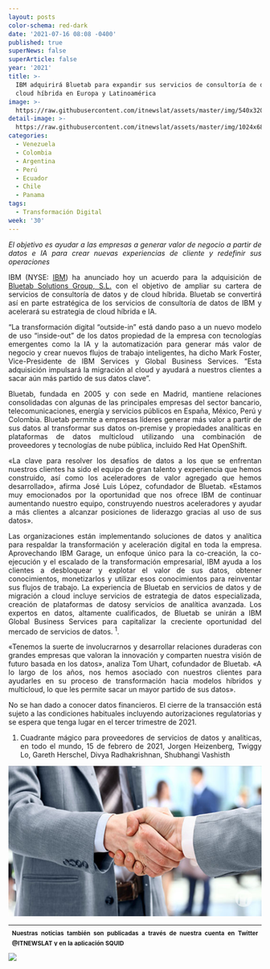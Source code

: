 ```yaml
---
layout: posts
color-schema: red-dark
date: '2021-07-16 08:08 -0400'
published: true
superNews: false
superArticle: false
year: '2021'
title: >-
  IBM adquirirá Bluetab para expandir sus servicios de consultoría de datos y de
  cloud híbrida en Europa y Latinoamérica
image: >-
  https://raw.githubusercontent.com/itnewslat/assets/master/img/540x320/CheckHand-p.jpg
detail-image: >-
  https://raw.githubusercontent.com/itnewslat/assets/master/img/1024x680/CheckHand-g.jpg
categories:
  - Venezuela
  - Colombia
  - Argentina
  - Perú
  - Ecuador
  - Chile
  - Panama
tags:
  - Transformación Digital
week: '30'
---
```

<p style="text-align: justify;"><em>El objetivo es ayudar a las empresas a generar valor de negocio a partir de datos e IA para crear nuevas experiencias de cliente y redefinir sus operaciones</em></p>
<p style="text-align: justify;">IBM (NYSE: <a href="https://c212.net/c/link/?t=0&amp;l=en&amp;o=2982326-1&amp;h=177081474&amp;u=http://www.ibm.com/investor&amp;a=IBM">IBM</a>) ha anunciado hoy un acuerdo para la adquisición de <a href="https://www.bluetab.net/es/">Bluetab Solutions Group, S.L.</a> con el objetivo de ampliar su cartera de servicios de consultoría de datos y de cloud híbrida. Bluetab se convertirá así en parte estratégica de los servicios de consultoría de datos de IBM y acelerará su estrategia de cloud híbrida e IA.</p>
<p style="text-align: justify;">“La transformación digital “outside-in” está dando paso a un nuevo modelo de uso “inside-out” de los datos propiedad de la empresa con tecnologías emergentes como la IA y la automatización para generar más valor de negocio y crear nuevos flujos de trabajo inteligentes, ha dicho Mark Foster, Vice-Presidente de IBM Services y Global Business Services. “Esta adquisición impulsará la migración al cloud y ayudará a nuestros clientes a sacar aún más partido de sus datos clave”.</p>
<p style="text-align: justify;">Bluetab, fundada en 2005 y con sede en Madrid, mantiene relaciones consolidadas con algunas de las principales empresas del sector bancario, telecomunicaciones, energía y servicios públicos en España, México, Perú y Colombia. Bluetab permite a empresas líderes generar más valor a partir de sus datos al transformar sus datos on-premise y propiedades analíticas en plataformas de datos multicloud utilizando una combinación de proveedores y tecnologías de nube pública, incluido Red Hat OpenShift.</p>
<p style="text-align: justify;">«La clave para resolver los desafíos de datos a los que se enfrentan nuestros clientes ha sido el equipo de gran talento y experiencia que hemos construido, así como los aceleradores de valor agregado que hemos desarrollado», afirma José Luis López, cofundador de Bluetab. «Estamos muy emocionados por la oportunidad que nos ofrece IBM de continuar aumentando nuestro equipo, construyendo nuestros aceleradores y ayudar a más clientes a alcanzar posiciones de liderazgo gracias al uso de sus datos».</p>
<p style="text-align: justify;">Las organizaciones están implementando soluciones de datos y analítica para respaldar la transformación y aceleración digital en toda la empresa. Aprovechando IBM Garage, un enfoque único para la co-creación, la co-ejecución y el escalado de la transformación empresarial, IBM ayuda a los clientes a desbloquear y explotar el valor de sus datos, obtener conocimientos, monetizarlos y utilizar esos conocimientos para reinventar sus flujos de trabajo. La experiencia de Bluetab en servicios de datos y de migración a cloud incluye servicios de estrategia de datos especializada, creación de plataformas de datosy servicios de analítica avanzada. Los expertos en datos, altamente cualificados, de Bluetab se unirán a IBM Global Business Services para capitalizar la creciente oportunidad del mercado de servicios de datos. <sup>1</sup>.</p>
<p style="text-align: justify;">«Tenemos la suerte de involucrarnos y desarrollar relaciones duraderas con grandes empresas que valoran la innovación y comparten nuestra visión de futuro basada en los datos», analiza Tom Uhart, cofundador de Bluetab. «A lo largo de los años, nos hemos asociado con nuestros clientes para ayudarles en su proceso de transformación hacia modelos híbridos y multicloud, lo que les permite sacar un mayor partido de sus datos».</p>
<p style="text-align: justify;">No se han dado a conocer datos financieros. El cierre de la transacción está sujeto a las condiciones habituales incluyendo autorizaciones regulatorias y se espera que tenga lugar en el tercer trimestre de 2021.</p>

<ol>
	<li style="text-align: justify;">Cuadrante mágico para proveedores de servicios de datos y analíticas, en todo el mundo, 15 de febrero de 2021, Jorgen Heizenberg, Twiggy Lo, Gareth Herschel, Divya Radhakrishnan, Shubhangi Vashisth</li>
</ol>

![](https://raw.githubusercontent.com/itnewslat/assets/master/img/540x320/CheckHand-p.jpg)

<table style="height: 42px;" width="569">
<tbody>
<tr>
<td style="text-align: justify;"><sub><strong>Nuestras noticias también son publicadas a través de nuestra cuenta en Twitter <a href="https://twitter.com/itnewslat?lang=es">@ITNEWSLAT</a> y en la aplicación <a href="https://squidapp.co/en/">SQUID</a></strong></sub></td>
</tr>
</tbody>
</table>

<img src="https://tracker.metricool.com/c3po.jpg?hash=56f88a41e39ab42c063cc51676587a04"/>
